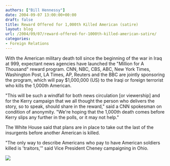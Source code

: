 ```yaml
---
authors: ["Bill Hennessy"]
date: 2004-09-07 13:00:00+00:00
draft: false
title: Reward Offered for 1,000th Killed American (satire)
layout: blog
url: /2004/09/07/reward-offered-for-1000th-killed-american-satire/
categories:
- Foreign Relations
---
```


With the American military death toll since the beginning of the war in Iraq at 999, expectant news agencies have launched the "Million for A Thousand" reward program. CNN, NBC, CBS, ABC, New York Times, Washington Post, LA Times, AP, Reuters and the BBC are jointly sponsoring the program, which will pay $1,000,000 (US) to the Iraqi or foreign terrorist who kills the 1,000th American.




"This will be such a windfall for both news circulation [or viewership] and for the Kerry campaign that we all thought the person who delivers the story, so to speak, should share in the reward," said a CNN spokesman on condition of anonymity. "We're hoping that the 1,000th death comes before Kerry slips any further in the polls, or it may not help."




The White House said that plans are in place to take out the last of the insurgents before another American is killed.




"The only way to describe Americans who pay to have American soldiers killed is 'traitors,'" said Vice President Cheney campaigning in Ohio.




![](https://blog.billhennessy.com/aggbug.aspx?PostID=582)

